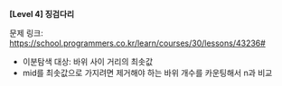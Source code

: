 **[Level 4] 징검다리**

문제 링크: https://school.programmers.co.kr/learn/courses/30/lessons/43236#

* 이분탐색 대상: 바위 사이 거리의 최솟값
* mid를 최솟값으로 가지려면 제거해야 하는 바위 개수를 카운팅해서 n과 비교
